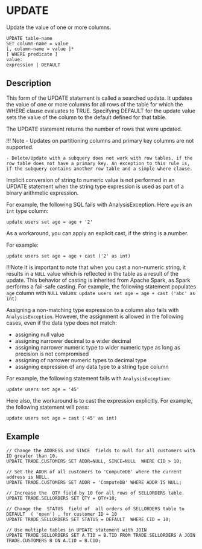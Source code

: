 # UPDATE

Update the value of one or more columns.

```pre
UPDATE table-name
SET column-name = value
[, column-name = value ]*
[ WHERE predicate ]
value: 
expression | DEFAULT
```

## Description

This form of the UPDATE statement is called a searched update. It updates the value of one or more columns for all rows of the table for which the WHERE clause evaluates to TRUE. Specifying DEFAULT for the update value sets the value of the column to the default defined for that table.

The UPDATE statement returns the number of rows that were updated.

!!! Note
	- Updates on partitioning columns and primary key columns are not supported.

    - Delete/Update with a subquery does not work with row tables, if the row table does not have a primary key. An exception to this rule is, if the subquery contains another row table and a simple where clause.

Implicit conversion of string to numeric value is not performed in an UPDATE statement when the string type expression is used as part of a binary arithmetic expression.

For example, the following SQL fails with AnalysisException. Here `age` is an `int` type column:

```
update users set age = age + '2'
```

As a workaround, you can apply an explicit cast, if the string is a number.

For example:

```
update users set age = age + cast ('2' as int)
```

!!!Note
	It is important to note that when you cast a non-numeric string, it results in a `NULL` value which is reflected in the table as a result of the update. This behavior of casting is inherited from Apache Spark, as Spark performs a fail-safe casting. For example, the following statement populates `age` column with `NULL` values: `update users set age = age + cast ('abc' as int)`

Assigning a non-matching type expression to a column also fails with `AnalysisException`. However, the assignment is allowed in the following cases, even if the data type does not match:

- assigning null value
- assigning narrower decimal to a wider decimal
- assigning narrower numeric type to wider numeric type as long as precision is
not compromised
- assigning of narrower numeric types to decimal type
- assigning expression of any data type to a string type column

For example, the following statement fails with `AnalysisException`:

```
update users set age = '45'
```

Here also, the workaround is to cast the expression explicitly. For example, the following statement will pass:

```
update users set age = cast ('45' as int)
```

## Example

```pre
// Change the ADDRESS and SINCE  fields to null for all customers with ID greater than 10.
UPDATE TRADE.CUSTOMERS SET ADDR=NULL, SINCE=NULL  WHERE CID > 10;

// Set the ADDR of all customers to 'ComputeDB' where the current address is NULL.
UPDATE TRADE.CUSTOMERS SET ADDR = 'ComputeDB' WHERE ADDR IS NULL;

// Increase the  QTY field by 10 for all rows of SELLORDERS table.
UPDATE TRADE.SELLORDERS SET QTY = QTY+10;

// Change the  STATUS  field of  all orders of SELLORDERS table to DEFAULT  ( 'open') , for customer ID = 10
UPDATE TRADE.SELLORDERS SET STATUS = DEFAULT  WHERE CID = 10;

// Use multiple tables in UPDATE statement with JOIN
UPDATE TRADE.SELLORDERS SET A.TID = B.TID FROM TRADE.SELLORDERS A JOIN TRADE.CUSTOMERS B ON A.CID = B.CID;
```
